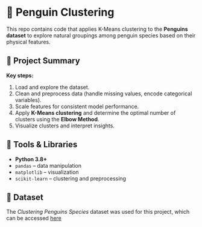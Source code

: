# 🐧 Penguin Clustering
This repo contains code that applies K-Means clustering to the **Penguins dataset** to explore natural groupings among penguin species based on their physical features. 

## 🚀 Project Summary
**Key steps:**
1. Load and explore the dataset.  
2. Clean and preprocess data (handle missing values, encode categorical variables).  
3. Scale features for consistent model performance.  
4. Apply **K-Means clustering** and determine the optimal number of clusters using the **Elbow Method**.  
5. Visualize clusters and interpret insights.

## 🧰 Tools & Libraries
- **Python 3.8+**
- `pandas` – data manipulation  
- `matplotlib` – visualization  
- `scikit-learn` – clustering and preprocessing

## 📂 Dataset
The _Clustering Penguins Species_ dataset was used for this project, which can be accessed [here](https://www.kaggle.com/datasets/youssefaboelwafa/clustering-penguins-species)
